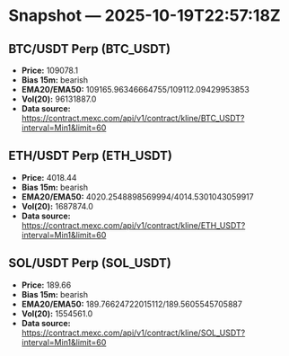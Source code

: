 # Snapshot — 2025-10-19T22:57:18Z

## BTC/USDT Perp (BTC_USDT)
- **Price:** 109078.1
- **Bias 15m:** bearish
- **EMA20/EMA50:** 109165.96346664755/109112.09429953853
- **Vol(20):** 96131887.0
- **Data source:** https://contract.mexc.com/api/v1/contract/kline/BTC_USDT?interval=Min1&limit=60

## ETH/USDT Perp (ETH_USDT)
- **Price:** 4018.44
- **Bias 15m:** bearish
- **EMA20/EMA50:** 4020.2548898569994/4014.5301043059917
- **Vol(20):** 1687874.0
- **Data source:** https://contract.mexc.com/api/v1/contract/kline/ETH_USDT?interval=Min1&limit=60

## SOL/USDT Perp (SOL_USDT)
- **Price:** 189.66
- **Bias 15m:** bearish
- **EMA20/EMA50:** 189.76624722015112/189.5605545705887
- **Vol(20):** 1554561.0
- **Data source:** https://contract.mexc.com/api/v1/contract/kline/SOL_USDT?interval=Min1&limit=60
